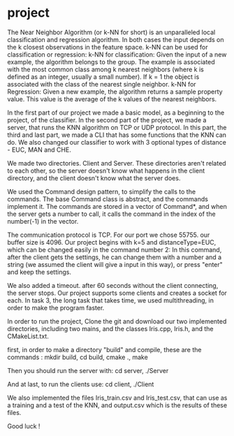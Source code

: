 # project

The Near Neighbor Algorithm (or k-NN for short) is an unparalleled local classification and regression algorithm. 
In both cases the input depends on the k closest observations in the feature space. 
k-NN can be used for classification or regression: k-NN for classification: Given the input of a new example, the algorithm belongs to the group. 
The example is associated with the most common class among k nearest neighbors (where k is defined as an integer, usually a small number). 
If k = 1 the object is associated with the class of the nearest single neighbor. k-NN for Regression: Given a new example, the algorithm returns a sample property value.
This value is the average of the k values of the nearest neighbors.

In the first part of our project we made a basic model, as a beginning to the project, of the classifier. 
In the second part of the project, we made a server, that runs the KNN algorithm on TCP or UDP protocol. 
In this part, the third and last part, we made a CLI that has some functions that the KNN can do.
We also changed our classifier to work with 3 optional types of distance - EUC, MAN and CHE.

We made two directories. Client and Server.
These directories aren't related to each other, so the server doesn't know what happens in the client directory, and the client doesn't know what the server does.

We used the Command design pattern, to simplify the calls to the commands. 
The base Command class is abstract, and the commands implement it. 
The commands are stored in a vector of Command*, and when the server gets a number to call, it calls the command in the index of the number(-1) in the vector.

The communication protocol is TCP.
For our port we chose 55755.
our buffer size is 4096.
Our project begins with k=5 and distanceType=EUC, which can be changed easily in the command number 2: In this command, after the client gets the settings, 
he can change them with a number and a string (we assumed the client will give a input in this way), or press "enter" and keep the settings.

We also added a timeout. after 60 seconds without the client connecting, the server stops.
Our project supports some clients and creates a socket for each.
In task 3, the long task that takes time, we used multithreading, in order to make the program faster.

In order to run the project, Clone the git and download our two implemented directories, including two mains, and the classes Iris.cpp, Iris.h, and the CMakeList.txt.

first, in order to make a directory "build" and compile, these are the commands :
mkdir build,
cd build,
cmake .,
make

Then you should run the server with:
cd server,
./Server

And at last, to run the clients use:
cd client,
./Client

We also implemented the files Iris_train.csv and Iris_test.csv, that can use as a training and a test of the KNN, and output.csv which is the results of these files.

Good luck !
